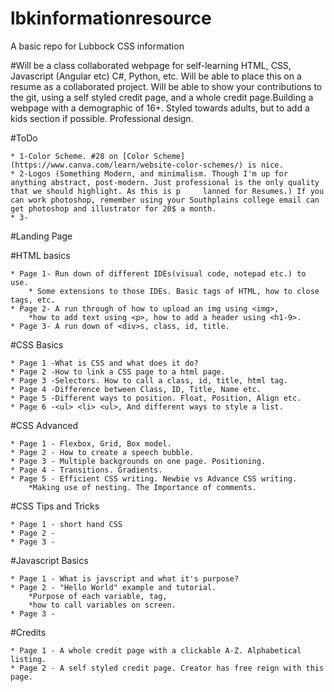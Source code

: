 # lbkinformationresource
A basic repo for Lubbock CSS information

#Will be a class collaborated webpage for self-learning HTML, CSS, Javascript (Angular etc) C#, Python, etc. Will be able to place this on a resume as a collaborated project. Will be able to show your contributions to the git, using a self styled credit page, and a whole credit page.Building a webpage with a demographic of 16+. Styled towards adults, but to add a kids section if possible. Professional design. 

#ToDo	

	* 1-Color Scheme. #28 on [Color Scheme](https://www.canva.com/learn/website-color-schemes/) is nice.
	* 2-Logos (Something Modern, and minimalism. Though I'm up for anything abstract, post-modern. Just professional is the only quality that we should highlight. As this is p     lanned for Resumes.) If you can work photoshop, remember using your Southplains college email can get photoshop and illustrator for 20$ a month. 
	* 3-

	
#Landing Page

#HTML basics

	* Page 1- Run down of different IDEs(visual code, notepad etc.) to use.
		* Some extensions to those IDEs. Basic tags of HTML, how to close tags, etc.
	* Page 2- A run through of how to upload an img using <img>, 
		*how to add text using <p>, how to add a header using <h1-9>.
 	* Page 3- A run down of <div>s, class, id, title. 


#CSS Basics
	
	* Page 1 -What is CSS and what does it do?
	* Page 2 -How to link a CSS page to a html page.
	* Page 3 -Selectors. How to call a class, id, title, html tag.
	* Page 4 -Difference between Class, ID, Title, Name etc.
	* Page 5 -Different ways to position. Float, Position, Align etc.
	* Page 6 -<ul> <li> <ul>, And different ways to style a list. 

	

#CSS Advanced 

	* Page 1 - Flexbox, Grid, Box model.
	* Page 2 - How to create a speech bubble.
	* Page 3 - Multiple backgrounds on one page. Positioning. 
	* Page 4 - Transitions. Gradients.
	* Page 5 - Efficient CSS writing. Newbie vs Advance CSS writing. 
		*Making use of nesting. The Importance of comments.



#CSS Tips and Tricks 

	* Page 1 - short hand CSS
	* Page 2 - 
	* Page 3 -
		

#Javascript Basics

	* Page 1 - What is javscript and what it's purpose?
	* Page 2 - "Hello World" example and tutorial. 
		*Purpose of each variable, tag, 
		*how to call variables on screen.
	* Page 3 - 
	
#Credits

	* Page 1 - A whole credit page with a clickable A-Z. Alphabetical listing.
	* Page 2 - A self styled credit page. Creator has free reign with this page. 
	
 